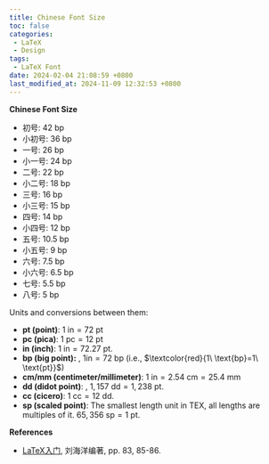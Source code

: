 ```yaml
---
title: Chinese Font Size
toc: false
categories:
 - LaTeX
 - Design
tags:
 - LaTeX Font
date: 2024-02-04 21:08:59 +0800
last_modified_at: 2024-11-09 12:32:53 +0800
---
```


**Chinese Font Size**

- 初号: 42 bp
- 小初号: 36 bp
- 一号: 26 bp
- 小一号: 24 bp
- 二号: 22 bp
- 小二号: 18 bp
- 三号: 16 bp
- 小三号: 15 bp
- 四号: 14 bp
- 小四号: 12 bp
- 五号: 10.5 bp
- 小五号: 9 bp
- 六号: 7.5 bp
- 小六号: 6.5 bp
- 七号: 5.5 bp
- 八号: 5 bp

<div class="notice--primary" markdown="1">

Units and conversions between them:

- **pt (point)**:  $1\ \text{in} = 72\ \text{pt}$
- **pc (pica)**: $1\ \text{pc} = 12\ \text{pt}$
- **in (inch)**:  $1\ \text{in} = 72.27\ \text{pt}$.
- **bp (big point):** , $1\text{in} = 72\ \text{bp}$ (i.e., $\textcolor{red}{1\ \text{bp}=1\ \text{pt}}$)
- **cm/mm (centimeter/millimeter)**:  $1\ \text{in} = 2.54\ \text{cm} = 25.4\ \text{mm}$
- **dd (didot point)**: , $1,157\ \text{dd} = 1,238\ \text{pt}$.
- **cc (cicero)**:  $1\ \text{cc} = 12\ \text{dd}$.
- **sp (scaled point)**:  The smallest length unit in TEX, all lengths are multiples of it. $65,356\ \text{sp} = 1\ \text{pt}$.

</div>

**References**

- [LaTeX入门](https://yun.weicheng.men/Book/LaTeX入门.pdf), 刘海洋编著, pp. 83, 85-86.
